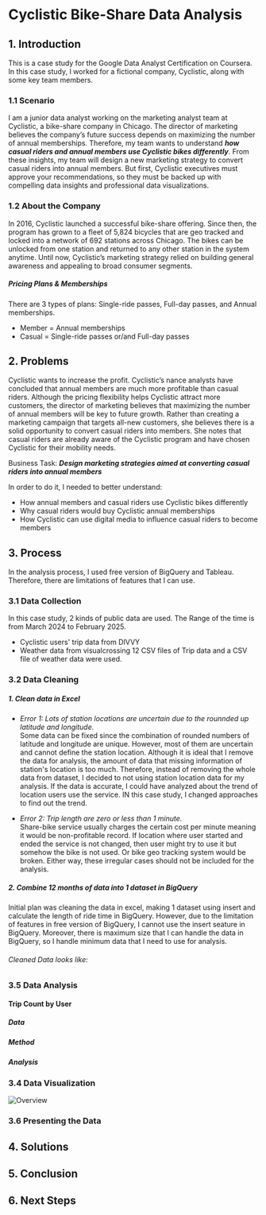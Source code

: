 # Cyclistic Bike-Share Data Analysis

## 1. Introduction 
This is a case study for the Google Data Analyst Certification on Coursera. 
In this case study, I worked for a fictional company, Cyclistic, along with some key team members. 

### 1.1 Scenario
I am a junior data analyst working on the marketing analyst team at Cyclistic, a bike-share
company in Chicago. 
The director of marketing believes the company’s future success
depends on maximizing the number of annual memberships. Therefore, my team wants to understand 
**_how casual riders and annual members use Cyclistic bikes differently_**.
From these insights, my team will design a new marketing strategy to convert casual riders into annual
members. But first, Cyclistic executives must approve your recommendations, so they must be
backed up with compelling data insights and professional data visualizations. 

### 1.2 About the Company
In 2016, Cyclistic launched a successful bike-share offering. Since then, the program has grown
to a fleet of 5,824 bicycles that are geo tracked and locked into a network of 692 stations across
Chicago. The bikes can be unlocked from one station and returned to any other station in the
system anytime. Until now, Cyclistic’s marketing strategy relied on building general awareness and appealing to
broad consumer segments.
##### Pricing Plans & Memberships
  There are 3 types of plans: Single-ride passes, Full-day passes, and Annual memberships.
  * Member = Annual memberships
  * Casual = Single-ride passes or/and Full-day passes

## 2. Problems
Cyclistic wants to increase the profit. Cyclistic’s nance analysts have concluded that annual members are much more profitable
than casual riders. Although the pricing flexibility helps Cyclistic attract more customers,
the director of marketing believes that maximizing the number of annual members will be key to future growth.
Rather than creating a marketing campaign that targets all-new customers, she believes
there is a solid opportunity to convert casual riders into members. She notes that casual riders
are already aware of the Cyclistic program and have chosen Cyclistic for their mobility needs.

Business Task: **_Design marketing strategies aimed at converting casual riders into
annual members_**

In order to do it, I needed to better understand:
  * How annual members and casual riders use Cyclistic bikes differently
  * Why casual riders would buy Cyclistic annual memberships
  * How Cyclistic can use digital media to influence casual riders to become members


## 3. Process 
In the analysis process, I used free version of BigQuery and Tableau. Therefore, there are limitations of features that I can use. 
### 3.1 Data Collection
In this case study, 2 kinds of public data are used. The Range of the time is from March 2024 to February 2025.
  * Cyclistic users' trip data from DIVVY
  * Weather data from visualcrossing
12 CSV files of Trip data and a CSV file of weather data were used. 

### 3.2 Data Cleaning 
##### 1. Clean data in Excel
   * _Error 1: Lots of station locations are uncertain due to the rounnded up latitude and longitude._<br>
      Some data can be fixed since the combination of rounded numbers of latitude and longitude are unique. However, most of them are uncertain and cannot define the station location.
      Although it is ideal that I remove the data for analysis, the amount of data that missing information of station's location is too much. Therefore, instead of removing the whole data from dataset, I decided to not using station location data for my analysis.
      If the data is accurate, I could have analyzed about the trend of location users use the service. IN this case study, I changed approaches to find out the trend. 
       
           
   * _Error 2: Trip length are zero or less than 1 minute._<br>
     Share-bike service usually charges the certain cost per minute meaning it would be non-profitable record.
     If location where user started and ended the service is not changed, then user might try to use it but somehow the bike is not used. Or bike geo tracking system would be broken.
     Either way, these irregular cases should not be included for the analysis. 
     
##### 2. Combine 12 months of data into 1 dataset in BigQuery
   Initial plan was cleaning the data in excel, making 1 dataset using insert and calculate the length of ride time in BigQuery.
   However, due to the limitation of features in free version of BigQuery, I cannot use the insert seature in BigQuery. 
   Moreover, there is maximum size that I can handle the data in BigQuery, so I handle minimum data that I need to use for analysis.

###### Cleaned Data looks like:   



#####

### 3.5 Data Analysis 
#### Trip Count by User 
##### Data
##### Method
##### Analysis

### 3.4 Data Visualization
![Overview](https://github.com/user-attachments/assets/f539e9f0-4a35-4c38-9f0d-83afacc9ab70)

### 3.6 Presenting the Data


## 4. Solutions


## 5. Conclusion


## 6. Next Steps 



